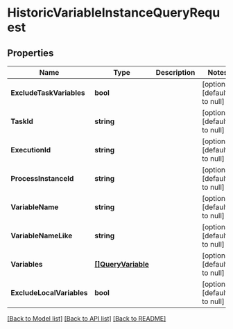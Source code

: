 # HistoricVariableInstanceQueryRequest

## Properties
Name | Type | Description | Notes
------------ | ------------- | ------------- | -------------
**ExcludeTaskVariables** | **bool** |  | [optional] [default to null]
**TaskId** | **string** |  | [optional] [default to null]
**ExecutionId** | **string** |  | [optional] [default to null]
**ProcessInstanceId** | **string** |  | [optional] [default to null]
**VariableName** | **string** |  | [optional] [default to null]
**VariableNameLike** | **string** |  | [optional] [default to null]
**Variables** | [**[]QueryVariable**](QueryVariable.md) |  | [optional] [default to null]
**ExcludeLocalVariables** | **bool** |  | [optional] [default to null]

[[Back to Model list]](../README.md#documentation-for-models) [[Back to API list]](../README.md#documentation-for-api-endpoints) [[Back to README]](../README.md)

